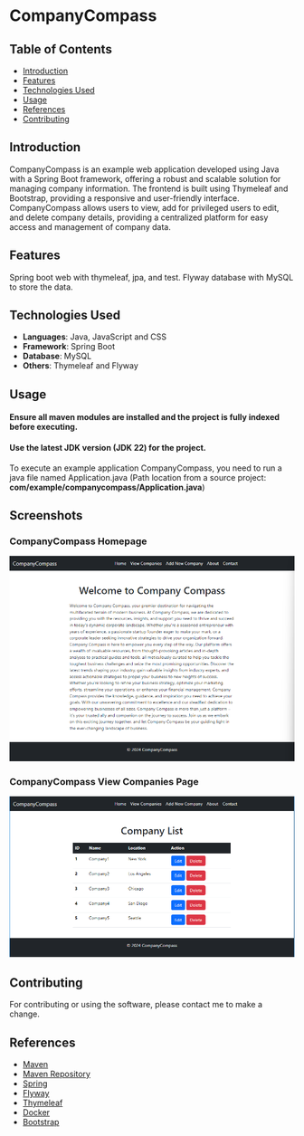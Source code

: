 # CompanyCompass
## Table of Contents
- [Introduction](#introduction)
- [Features](#features)
- [Technologies Used](#technologies-used)
- [Usage](#usage)
- [References](#references)
- [Contributing](#contributing)

## Introduction
CompanyCompass is an example web application developed using Java with a Spring Boot framework,
offering a robust and scalable solution for managing company information.
The frontend is built using Thymeleaf and Bootstrap, providing a responsive and user-friendly interface.
CompanyCompass allows users to view, add for privileged users to edit, and delete company details,
providing a centralized platform for easy access and management of company data.

## Features
Spring boot web with thymeleaf, jpa, and test. Flyway database with MySQL to store the data. 

## Technologies Used
- **Languages**: Java, JavaScript and CSS
- **Framework**: Spring Boot
- **Database**: MySQL
- **Others**: Thymeleaf and Flyway

## Usage
#### Ensure all maven modules are installed and the project is fully indexed before executing.
#### Use the latest JDK version (JDK 22) for the project.

To execute an example application CompanyCompass, you need to run a java file named Application.java
(Path location from a source project: **com/example/companycompass/Application.java**)

## Screenshots
### CompanyCompass Homepage
![Alt text](github/screenshots/CompanyCompass_Homepage.png "CompanyCompass Homepage")
### CompanyCompass View Companies Page
![Alt text](github/screenshots/CompanyCompass_ViewCompanies.png "CompanyCompass View Companies Page")

## Contributing
For contributing or using the software, please contact me to make a change.

## References
* [Maven](https://maven.apache.org/)
* [Maven Repository](https://mvnrepository.com/)
* [Spring](https://spring.io/)
* [Flyway](https://flywaydb.org/)
* [Thymeleaf](https://www.thymeleaf.org/)
* [Docker](https://docs.docker.com/)
* [Bootstrap](https://getbootstrap.com/)
